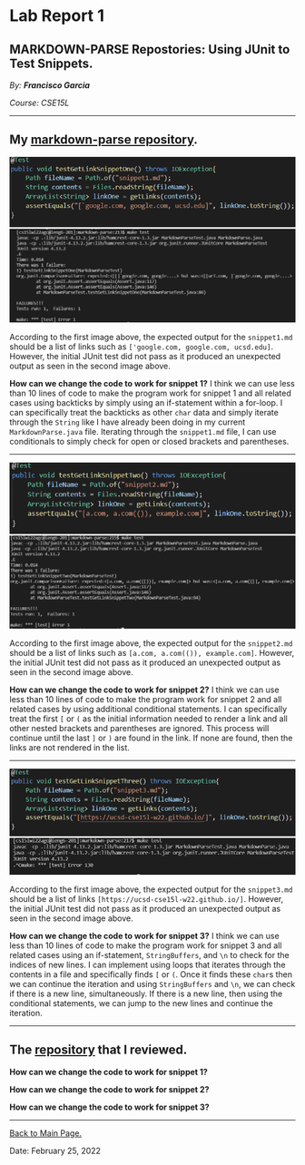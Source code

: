 # Lab Report 1

## MARKDOWN-PARSE Repostories: Using JUnit to Test Snippets.

*By: **Francisco Garcia***

*Course: CSE15L*

---

## My [markdown-parse repository](https://github.com/FrancGarcia/markdown-parse).

![Image](testcode1.png)
![Image](snippet1test.png)

According to the first image above, the expected output for the `snippet1.md` should be a list of links such as `['google.com, google.com, ucsd.edu]`. However, the initial JUnit test did not pass as it produced an unexpected output as seen in the second image above.

**How can we change the code to work for snippet 1?** 
I think we can use less than 10 lines of code to make the program work for snippet 1 and all related cases using backticks by simply using an if-statement within a for-loop. I can specifically treat the backticks as other `char` data and simply iterate through the `String` like I have already been doing in my current `MarkdownParse.java` file. Iterating through the `snippet1.md` file, I can use conditionals to simply check for open or closed brackets and parentheses.

---

![Image](testcode2.png)
![Image](snippet2test.png)

According to the first image above, the expected output for the `snippet2.md` should be a list of links such as `[a.com, a.com(()), example.com]`. However, the initial JUnit test did not pass as it produced an unexpected output as seen in the second image above.

**How can we change the code to work for snippet 2?**
I think we can use less than 10 lines of code to make the program work for snippet 2 and all related cases by using additional conditional statements. I can specifically treat the first `[` or `(` as the initial information needed to render a link and all other nested brackets and parentheses are ignored. This process will continue until the last `]` or `)` are found in the link. If none are found, then the links are not rendered in the list.


---

![Image](testcode3.png)
![Image](snippet3test.png)

According to the first image above, the expected output for the `snippet3.md` should be a list of links `[https://ucsd-cse15l-w22.github.io/]`. However, the initial JUnit test did not pass as it produced an unexpected output as seen in the second image above. 

**How can we change the code to work for snippet 3?**
I think we can use less than 10 lines of code to make the program work for snippet 3 and all related cases using an if-statement, `StringBuffers`, and `\n` to check for the indices of new lines. I can implement using loops that iterates through the contents in a file and specifically finds `[` or `(`. Once it finds these `char`s then we can continue the iteration and using `StringBuffers` and `\n`, we can check if there is a new line, simultaneously. If there is a new line, then using the conditional statements, we can jump to the new lines and continue the iteration.

---

## The [repository](https://github.com/yi113/markdown-parse) that I reviewed.

**How can we change the code to work for snippet 1?**

**How can we change the code to work for snippet 2?**

**How can we change the code to work for snippet 3?**

---

[Back to Main Page.](https://francgarcia.github.io/cse15l-lab-reports/index.html)

Date: February 25, 2022
